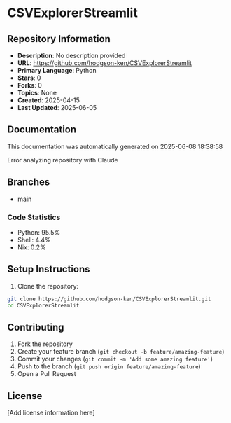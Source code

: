 # CSVExplorerStreamlit

## Repository Information
- **Description**: No description provided
- **URL**: https://github.com/hodgson-ken/CSVExplorerStreamlit
- **Primary Language**: Python
- **Stars**: 0
- **Forks**: 0
- **Topics**: None
- **Created**: 2025-04-15
- **Last Updated**: 2025-06-05

## Documentation
This documentation was automatically generated on 2025-06-08 18:38:58

Error analyzing repository with Claude

## Branches
- main

### Code Statistics
- Python: 95.5%
- Shell: 4.4%
- Nix: 0.2%

## Setup Instructions
1. Clone the repository:
```bash
git clone https://github.com/hodgson-ken/CSVExplorerStreamlit.git
cd CSVExplorerStreamlit
```

## Contributing
1. Fork the repository
2. Create your feature branch (`git checkout -b feature/amazing-feature`)
3. Commit your changes (`git commit -m 'Add some amazing feature'`)
4. Push to the branch (`git push origin feature/amazing-feature`)
5. Open a Pull Request

## License
[Add license information here]
